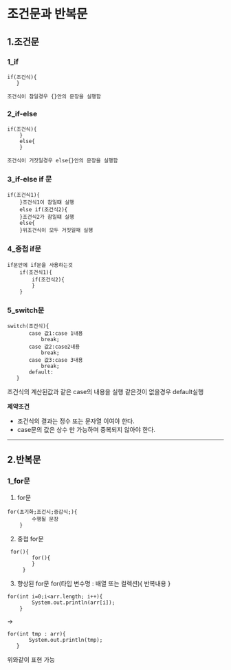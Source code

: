 조건문과 반복문
===
1.조건문
----
### 1_if
 ```
 if(조건식){   
	}
  ```
	조건식이 참일경우 {}안의 문장을 실행함
  
### 2_if-else

```
if(조건식){
	}
	else{
	}
```
	조건식이 거짓일경우 else{}안의 문장을 실행함
  
### 3_if-else if 문
```
if(조건식1){
	}조건식1이 참일떄 실행
	else if(조건식2){
	}조건식2가 참일떄 실행
	else{
	}위조건식이 모두 거짓일때 실행
 ```
### 4_중첩 if문 
```
if문안에 if문을 사용하는것
	if(조건식1){
		if(조건식2){
		}
	}
```
 ### 5_switch문
 ```
 switch(조건식){
		case 값1:case 1내용
			break;
		case 값2:case2내용
			break;
		case 값3:case 3내용
			break;
		default:
	}
 ```
 조건식의 계산된값과 같은 case의 내용을 실행 같은것이 없을경우 default실행
 
 **제약조건**   
* 조건식의 결과는 정수 또는 문자열 이여야 한다.
*	case문의 값은 상수 만 가능하며 중복되지 않아야 한다.

---
2.반복문
---
### 1_for문
1. for문
```
for(초기화;조건시;증감식;){
		수행될 문장
	}
```
2. 중첩 for문
```
 for(){
		for(){
		}
	 }
```
3. 향상된 for문
for(타입 변수명 : 배열 또는 컬렉션){
	반복내용
	}
```
for(int i=0;i<arr.length; i++){
		System.out.println(arr[i]);
	}
```
 ->
 ```
 for(int tmp : arr){
		System.out.println(tmp);
	}
```
위와같이 표현 가능

